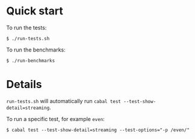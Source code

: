 # Quick start

To run the tests:

    $ ./run-tests.sh

To run the benchmarks:

    $ ./run-benchmarks

# Details

`run-tests.sh` will automatically run `cabal test --test-show-detail=streaming`.

To run a specific test, for example `even`:

    $ cabal test --test-show-detail=streaming --test-options="-p /even/"

